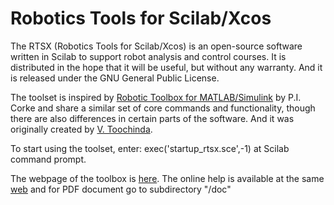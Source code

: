 Robotics Tools for Scilab/Xcos
====

The RTSX (Robotics Tools for Scilab/Xcos) is an open-source software written in Scilab to support robot analysis and control courses. It is distributed in the hope that it will be useful, but without any warranty. And it is released under the GNU General Public License.

The toolset is inspired by [Robotic Toolbox for MATLAB/Simulink](http://petercorke.com/Robotics_Toolbox.html) by P.I. Corke and share a similar set of core commands and functionality, though there are also differences in certain parts of the software. And it was originally created by [V. Toochinda](https://twitter.com/dewplanet).

To start using the toolset, enter: exec('startup_rtsx.sce',-1) at Scilab command prompt. 

The webpage of the toolbox is [here](http:scilab.ninja/rtsx). 
The online help is available at the same [web](http://scilab.ninja/rtsx/online-help) and for PDF document go to subdirectory "/doc"


